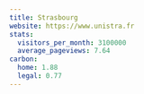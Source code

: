 ```yaml
---
title: Strasbourg
website: https://www.unistra.fr
stats:
  visitors_per_month: 3100000
  average_pageviews: 7.64
carbon:
  home: 1.88
  legal: 0.77
---
```

